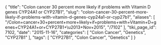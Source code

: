 {
    "title": "Colon cancer 30 percent more likely if problems with Vitamin D genes CYP24A1 or CYP27B1",
    "slug": "colon-cancer-30-percent-more-likely-if-problems-with-vitamin-d-genes-cyp24a1-or-cyp27b1",
    "aliases": [
        "/Colon+cancer+30+percent+more+likely+if+problems+with+Vitamin+D+genes+CYP24A1+or+CYP27B1+\u2013+Nov+2015",
        "/7102"
    ],
    "tiki_page_id": 7102,
    "date": "2015-11-16",
    "categories": [
        "Colon Cancer",
        "Genetics",
        "CYP27B1"
    ],
    "tags": [
        "CYP27B1",
        "Colon Cancer",
        "Genetics"
    ]
}
